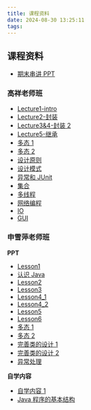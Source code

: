 ```yaml
---
title: 课程资料
date: 2024-08-30 13:25:11
tags:
---
```


## 课程资料

- [期末串讲 PPT](http://10.251.252.238/public/course/2/%E3%80%8A%E9%9D%A2%E5%90%91%E5%AF%B9%E8%B1%A1%E7%A8%8B%E5%BA%8F%E8%AE%BE%E8%AE%A1%E3%80%8B%E6%9C%9F%E6%9C%AB%E4%B8%B2%E8%AE%B2.pdf)

### 高祥老师班

- [Lecture1-intro](http://10.251.252.238/public/course/2/Lecture1-intro_%E9%AB%98%E7%8F%AD.pdf)
- [Lecture2-封装](http://10.251.252.238/public/course/2/Lecture2-%E5%B0%81%E8%A3%85_%E9%AB%98%E7%8F%AD.pdf)
- [Lecture3&4-封装 2](http://10.251.252.238/public/course/2/Lecture3&4-%E5%B0%81%E8%A3%852.pdf)
- [Lecture5-继承](http://10.251.252.238/public/course/2/Lecture5-%E7%BB%A7%E6%89%BF.pdf)
- [多态 1](http://10.251.252.238/public/course/2/Lecture6-多态1.pdf)
- [多态 2](http://10.251.252.238/public/course/2/Lecture7-多态2.pdf)
- [设计原则](http://10.251.252.238/public/course/2/Lecture8-设计原则.pdf)
- [设计模式](http://10.251.252.238/public/course/2/Lecture9-设计模式.pdf)
- [异常和 JUnit](http://10.251.252.238/public/course/2/Lecture10-异常&Junit.pdf)
- [集合](http://10.251.252.238/public/course/2/Lecture11-集合.pdf)
- [多线程](http://10.251.252.238/public/course/2/Lecture12-多线程.pdf)
- [网络编程](http://10.251.252.238/public/course/2/Lecture13-网络编程.pdf)
- [IO](http://10.251.252.238/public/course/2/Lecture14-IO.pdf)
- [GUI](http://10.251.252.238/public/course/2/Lecture15_图形界面程序设计.pdf)

### 申雪萍老师班

**PPT**

- [Lesson1](http://10.251.252.238/public/course/2/Lesson1_%E7%94%B3%E7%8F%AD.pdf)
- [认识 Java](http://10.251.252.238/public/course/2/%E8%AE%A4%E8%AF%86JAVA_%E7%94%B3%E7%8F%AD.pdf)
- [Lesson2](http://10.251.252.238/public/course/2/Lesson2_%E7%94%B3%E7%8F%AD.pdf)
- [Lesson3](http://10.251.252.238/public/course/2/Lesson3_%E7%94%B3%E7%8F%AD.pdf)
- [Lesson4_1](http://10.251.252.238/public/course/2/Lesson4_1_%E7%94%B3%E7%8F%AD.pdf)
- [Lesson4_2](http://10.251.252.238/public/course/2/Lesson4_2.pdf)
- [Lesson5](http://10.251.252.238/public/course/2/Lesson5.pdf)
- [Lesson6](http://10.251.252.238/public/course/2/Lesson6.pdf)
- [多态 1](http://10.251.252.238/public/course/2/%E5%A4%9A%E6%80%81_1.pdf)
- [多态 2](<http://10.251.252.238/public/course/2/%E5%A4%9A%E6%80%81_2(1).pdf>)
- [完善类的设计 1](http://10.251.252.238/public/course/2/%E5%AE%8C%E5%96%84%E7%B1%BB%E7%9A%84%E8%AE%BE%E8%AE%A1_1.pptx)
- [完善类的设计 2](http://10.251.252.238/public/course/2/%E5%AE%8C%E5%96%84%E7%B1%BB%E7%9A%84%E8%AE%BE%E8%AE%A1_2.pdf)
- [异常处理](http://10.251.252.238/public/course/2/%E5%BC%82%E5%B8%B8%E5%A4%84%E7%90%86.pdf)

**自学内容**

- [自学内容 1](http://10.251.252.238/public/course/2/%E8%87%AA%E5%AD%A6%E5%86%85%E5%AE%B9_1_%E7%94%B3%E7%8F%AD.pdf)
- [Java 程序的基本结构](http://10.251.252.238/public/course/2/Java%E7%A8%8B%E5%BA%8F%E7%9A%84%E5%9F%BA%E6%9C%AC%E7%BB%93%E6%9E%84_%E8%87%AA%E5%AD%A6%E5%86%85%E5%AE%B9_%E7%94%B3%E7%8F%AD.pdf)
